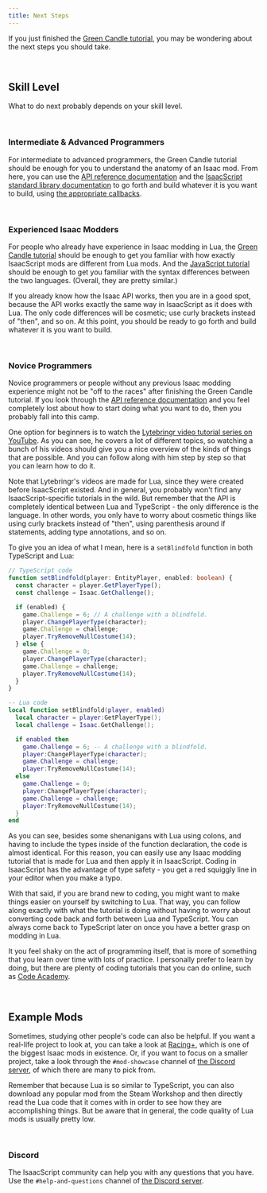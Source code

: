 ```yaml
---
title: Next Steps
---
```


If you just finished the [Green Candle tutorial](example-mod.md), you may be wondering about the next steps you should take.

<br />

## Skill Level

What to do next probably depends on your skill level.

<br />

### Intermediate & Advanced Programmers

For intermediate to advanced programmers, the Green Candle tutorial should be enough for you to understand the anatomy of an Isaac mod. From here, you can use the [API reference documentation](https://wofsauge.github.io/IsaacDocs/rep/) and the [IsaacScript standard library documentation](/isaacscript-common) to go forth and build whatever it is you want to build, using [the appropriate callbacks](https://wofsauge.github.io/IsaacDocs/rep/enums/ModCallbacks.html).

<br />

### Experienced Isaac Modders

For people who already have experience in Isaac modding in Lua, the [Green Candle tutorial](example-mod.md) should be enough to get you familiar with how exactly IsaacScript mods are different from Lua mods. And the [JavaScript tutorial](javascript-tutorial.md) should be enough to get you familiar with the syntax differences between the two languages. (Overall, they are pretty similar.)

If you already know how the Isaac API works, then you are in a good spot, because the API works exactly the same way in IsaacScript as it does with Lua. The only code differences will be cosmetic; use curly brackets instead of "then", and so on. At this point, you should be ready to go forth and build whatever it is you want to build.

<br />

### Novice Programmers

Novice programmers or people without any previous Isaac modding experience might not be "off to the races" after finishing the Green Candle tutorial. If you look through the [API reference documentation](https://wofsauge.github.io/IsaacDocs/rep/) and you feel completely lost about how to start doing what you want to do, then you probably fall into this camp.

One option for beginners is to watch the [Lytebringr video tutorial series on YouTube](https://www.youtube.com/playlist?list=PLMZJyHSWa_My5DDoTQcKCgs475xIpQHSF). As you can see, he covers a lot of different topics, so watching a bunch of his videos should give you a nice overview of the kinds of things that are possible. And you can follow along with him step by step so that you can learn how to do it.

Note that Lytebringr's videos are made for Lua, since they were created before IsaacScript existed. And in general, you probably won't find any IsaacScript-specific tutorials in the wild. But remember that the API is completely identical between Lua and TypeScript - the only difference is the language. In other words, you only have to worry about cosmetic things like using curly brackets instead of "then", using parenthesis around if statements, adding type annotations, and so on.

To give you an idea of what I mean, here is a `setBlindfold` function in both TypeScript and Lua:

```ts
// TypeScript code
function setBlindfold(player: EntityPlayer, enabled: boolean) {
  const character = player.GetPlayerType();
  const challenge = Isaac.GetChallenge();

  if (enabled) {
    game.Challenge = 6; // A challenge with a blindfold.
    player.ChangePlayerType(character);
    game.Challenge = challenge;
    player.TryRemoveNullCostume(14);
  } else {
    game.Challenge = 0;
    player.ChangePlayerType(character);
    game.Challenge = challenge;
    player.TryRemoveNullCostume(14);
  }
}
```

```lua
-- Lua code
local function setBlindfold(player, enabled)
  local character = player:GetPlayerType();
  local challenge = Isaac.GetChallenge();

  if enabled then
    game.Challenge = 6; -- A challenge with a blindfold.
    player:ChangePlayerType(character);
    game.Challenge = challenge;
    player:TryRemoveNullCostume(14);
  else
    game.Challenge = 0;
    player:ChangePlayerType(character);
    game.Challenge = challenge;
    player:TryRemoveNullCostume(14);
  }
end
```

As you can see, besides some shenanigans with Lua using colons, and having to include the types inside of the function declaration, the code is almost identical. For this reason, you can easily use any Isaac modding tutorial that is made for Lua and then apply it in IsaacScript. Coding in IsaacScript has the advantage of type safety - you get a red squiggly line in your editor when you make a typo.

With that said, if you are brand new to coding, you might want to make things easier on yourself by switching to Lua. That way, you can follow along exactly with what the tutorial is doing without having to worry about converting code back and forth between Lua and TypeScript. You can always come back to TypeScript later on once you have a better grasp on modding in Lua.

It you feel shaky on the act of programming itself, that is more of something that you learn over time with lots of practice. I personally prefer to learn by doing, but there are plenty of coding tutorials that you can do online, such as [Code Academy](https://www.codecademy.com/).

<br />

## Example Mods

Sometimes, studying other people's code can also be helpful. If you want a real-life project to look at, you can take a look at [Racing+](https://github.com/Zamiell/racing-plus), which is one of the biggest Isaac mods in existence. Or, if you want to focus on a smaller project, take a look through the `#mod-showcase` channel of [the Discord server](discord.md), of which there are many to pick from.

Remember that because Lua is so similar to TypeScript, you can also download any popular mod from the Steam Workshop and then directly read the Lua code that it comes with in order to see how they are accomplishing things. But be aware that in general, the code quality of Lua mods is usually pretty low.

<br />

### Discord

The IsaacScript community can help you with any questions that you have. Use the `#help-and-questions` channel of [the Discord server](discord.md).
